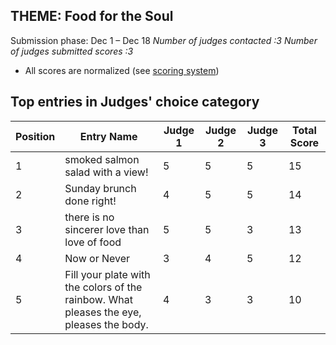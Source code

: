 ## THEME: Food for the Soul

Submission phase: Dec 1 – Dec 18
*Number of judges contacted :3*
*Number of judges submitted scores :3*
* All scores are normalized (see [scoring system](https://github.com/photography2018/competition/blob/master/scoring.md))


## Top entries in Judges' choice category

|Position	|Entry Name|	Judge 1	| Judge 2	| Judge 3	| Total Score |
|--|--|--|--|--|--|
|1|smoked salmon salad with a view!|5|5|5|15|
|2|Sunday brunch done right!|4|5|5|14|
|3|there is no sincerer love than love of food |5|5|3|13|
|4|Now or Never |3|4|5|12|
|5|Fill your plate with the colors of  the rainbow. What pleases the eye, pleases the body. |4|3|3|10|

